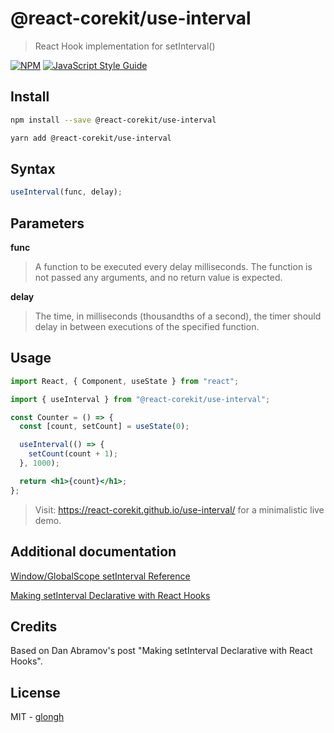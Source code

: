 # @react-corekit/use-interval

> React Hook implementation for setInterval()

[![NPM](https://img.shields.io/npm/v/@react-corekit/use-interval.svg)](https://www.npmjs.com/package/@react-corekit/use-interval) [![JavaScript Style Guide](https://img.shields.io/badge/code_style-standard-brightgreen.svg)](https://standardjs.com)

## Install

```bash
npm install --save @react-corekit/use-interval
```

```bash
yarn add @react-corekit/use-interval
```

## Syntax

```js
useInterval(func, delay);
```

## Parameters

**func**

> A function to be executed every delay milliseconds. The function is not passed any arguments, and no return value is expected.

**delay**

> The time, in milliseconds (thousandths of a second), the timer should delay in between executions of the specified function.

## Usage

```jsx
import React, { Component, useState } from "react";

import { useInterval } from "@react-corekit/use-interval";

const Counter = () => {
  const [count, setCount] = useState(0);

  useInterval(() => {
    setCount(count + 1);
  }, 1000);

  return <h1>{count}</h1>;
};
```

> Visit: https://react-corekit.github.io/use-interval/ for a minimalistic live demo.

## Additional documentation

[Window/GlobalScope setInterval Reference](https://developer.mozilla.org/en-US/docs/Web/API/WindowOrWorkerGlobalScope/setInterval)

[Making setInterval Declarative with React Hooks](https://overreacted.io/making-setinterval-declarative-with-react-hooks/)

## Credits

Based on Dan Abramov's post "Making setInterval Declarative with React Hooks".

## License

MIT - [glongh](https://github.com/glongh)

